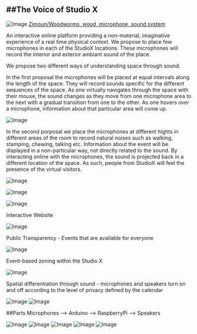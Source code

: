 ##The Voice of Studio X
---
![Image](https://raw.github.com/site2site/The-Voice-of-Studio-X/master/Images/zimoun_woodwoorms_400px.jpg)
[Zimoun/Woodworms, wood, microphone, sound system](http://vimeo.com/6191050)

An interactive online platform providing a non-material, imaginative experience of a real time physical context.
We propose to place few microphones in each of the StudioX locations. These microphones will record the interior and exterior 
ambiant sound of the place.

We propose two different ways of understanding space through sound.

In the first proposal the microphones will be placed at equal intervals along the length of the space. They will record sounds 
specific for the different sequences of the space.
As one virtually navigates through the space with their mouse, the sound changes as they move from one microphone area to the next with a gradual transition from one to the other.
As one hovers over a microphone, information about that particular area will come up.


![Image](https://raw.github.com/site2site/The-Voice-of-Studio-X/master/Images/Diagram1-01.jpg)

In the second porposal we place the microphones at different hights in different areas of the room to record natural noises such as walking, stamping, chewing, talking etc.
Information about the event will be displayed in a non-particular way, not directly related to the sound.
By interacting online with the microphones, the sound is projected back in a different location of the space. As such, people from StudioX will feel the presence of the virtual visitors.


![Image](https://raw.github.com/site2site/The-Voice-of-Studio-X/master/Images/Diagrams-01.jpg)

![Image](https://raw.github.com/site2site/The-Voice-of-Studio-X/master/Images/Diagrams-02.jpg)

![Image](https://raw.github.com/site2site/The-Voice-of-Studio-X/master/Images/Sound-DIAGRAM.gif)

Interactive Website


![Image](https://raw.github.com/site2site/The-Voice-of-Studio-X/master/Images/Website.jpg)

Public Transparency - Events that are available for everyone

![Image](https://raw.github.com/site2site/The-Voice-of-Studio-X/master/Images/Screen%20Shot%202013-09-26%20at%209.22.17%20AM.png)

Event-based zoning within the Studio X

![Image](https://raw.github.com/site2site/The-Voice-of-Studio-X/master/Images/Screen%20Shot%202013-09-26%20at%2012.45.39%20AM.png)

Spatial differentiation through sound - microphones and speakers turn on and off according to the level of privacy defined by the calendar 

![Image](https://raw.github.com/site2site/The-Voice-of-Studio-X/master/Images/CALENDAR_MOVIE.gif)
![Image](https://raw.github.com/site2site/The-Voice-of-Studio-X/master/Images/TRANSPARENCY_MOVIE.gif)


##Parts
   Microphones --> 
   Arduino -->
   RaspberryPi -->
   Speakers
   
![Image](http://upload.wikimedia.org/wikipedia/commons/3/38/Arduino_Uno_-_R3.jpg)
![Image](http://3.bp.blogspot.com/-7ZukwJvElNQ/UX1sNJenVII/AAAAAAAAAG0/hzXvQZDnt3I/s1600/MIC.jpg)
![Image](http://www.stagesuperstore.co.uk/ekmps/shops/stagesuperstore/images/pro45-cardioid-condenser-hanging-microphone-1162-p.jpg)
![Image](http://upload.wikimedia.org/wikipedia/commons/4/45/Raspberry_Pi_-_Model_A.jpg)
![Image](http://g-ecx.images-amazon.com/images/G/01/electronics/detail-page/PLMCA76_4_speakers.jpg)


   
